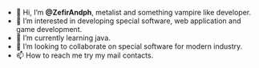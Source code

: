 - 👋 Hi, I’m **@ZefirAndph**, metalist and something vampire like developer.
- 👀 I’m interested in developing special software, web application and game development.
- 🌱 I’m currently learning java.
- 💞️ I’m looking to collaborate on special software for modern industry.
- 📫 How to reach me try my mail contacts.

<!---
ZefirAndph/ZefirAndph is a ✨ special ✨ repository because its `README.md` (this file) appears on your GitHub profile.
You can click the Preview link to take a look at your changes.
--->
